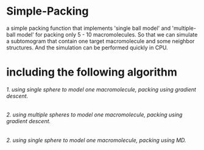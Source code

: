 # Simple-Packing
a simple packing function that implements 'single ball model' and 'multiple-ball model' for packing only 5 - 10 macromolecules. So that we can simulate a subtomogram that contain one target macromolecule and some neighbor structures. And the simulation can be performed quickly in CPU.


# including the following algorithm
###### 1. using single sphere to model one macromolecule, packing using gradient descent.

###### 2. using multiple spheres to model one macromolecule, packing using gradient descent.

###### 2. using single sphere to model one macromolecule, packing using MD.
